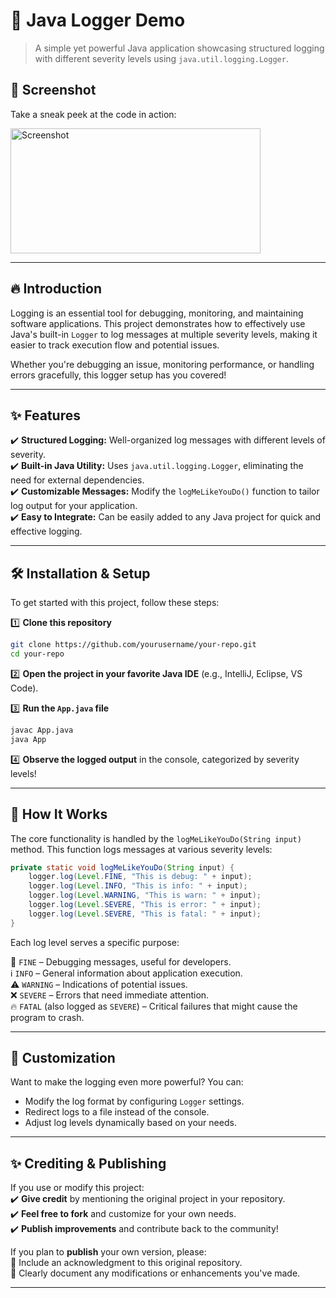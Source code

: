 # 🚀 Java Logger Demo  

> A simple yet powerful Java application showcasing structured logging with different severity levels using `java.util.logging.Logger`.  

## 📸 Screenshot  
Take a sneak peek at the code in action:  

<img src="https://github.com/user-attachments/assets/2b6c0a29-a16a-43f2-9adf-ed367326ae51" alt="Screenshot" width="400" height="200">

---

## 🔥 Introduction  

Logging is an essential tool for debugging, monitoring, and maintaining software applications. This project demonstrates how to effectively use Java's built-in `Logger` to log messages at multiple severity levels, making it easier to track execution flow and potential issues.  

Whether you're debugging an issue, monitoring performance, or handling errors gracefully, this logger setup has you covered!  

---

## ✨ Features  

✔️ **Structured Logging:** Well-organized log messages with different levels of severity.  
✔️ **Built-in Java Utility:** Uses `java.util.logging.Logger`, eliminating the need for external dependencies.  
✔️ **Customizable Messages:** Modify the `logMeLikeYouDo()` function to tailor log output for your application.  
✔️ **Easy to Integrate:** Can be easily added to any Java project for quick and effective logging.  

---

## 🛠 Installation & Setup  

To get started with this project, follow these steps:  

1️⃣ **Clone this repository**  
```sh
git clone https://github.com/yourusername/your-repo.git
cd your-repo
```  

2️⃣ **Open the project in your favorite Java IDE** (e.g., IntelliJ, Eclipse, VS Code).  

3️⃣ **Run the `App.java` file**  
```sh
javac App.java
java App
```  

4️⃣ **Observe the logged output** in the console, categorized by severity levels!  

---

## 📜 How It Works  

The core functionality is handled by the `logMeLikeYouDo(String input)` method. This function logs messages at various severity levels:  

```java
private static void logMeLikeYouDo(String input) {
    logger.log(Level.FINE, "This is debug: " + input);
    logger.log(Level.INFO, "This is info: " + input);
    logger.log(Level.WARNING, "This is warn: " + input);
    logger.log(Level.SEVERE, "This is error: " + input);
    logger.log(Level.SEVERE, "This is fatal: " + input);
}
```  

Each log level serves a specific purpose:  

🔹 `FINE` – Debugging messages, useful for developers.  
ℹ️ `INFO` – General information about application execution.  
⚠️ `WARNING` – Indications of potential issues.  
❌ `SEVERE` – Errors that need immediate attention.  
🔥 `FATAL` (also logged as `SEVERE`) – Critical failures that might cause the program to crash.  

---

## 🎯 Customization  

Want to make the logging even more powerful? You can:  
- Modify the log format by configuring `Logger` settings.  
- Redirect logs to a file instead of the console.  
- Adjust log levels dynamically based on your needs.  

---

## ✨ Crediting & Publishing

If you use or modify this project:  
✔️ **Give credit** by mentioning the original project in your repository.  
✔️ **Feel free to fork** and customize for your own needs.  
✔️ **Publish improvements** and contribute back to the community!  

If you plan to **publish** your own version, please:  
📌 Include an acknowledgment to this original repository.  
📌 Clearly document any modifications or enhancements you've made.  

---
